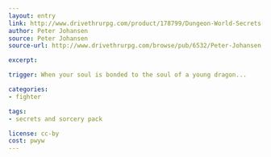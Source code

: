 ```yaml
---
layout: entry
link: http://www.drivethrurpg.com/product/178799/Dungeon-World-Secrets-and-Sorcery-Pack
author: Peter Johansen
source: Peter Johansen
source-url: http://www.drivethrurpg.com/browse/pub/6532/Peter-Johansen

excerpt:

trigger: When your soul is bonded to the soul of a young dragon...

categories:
- fighter

tags:
- secrets and sorcery pack

license: cc-by
cost: pwyw
---
```

